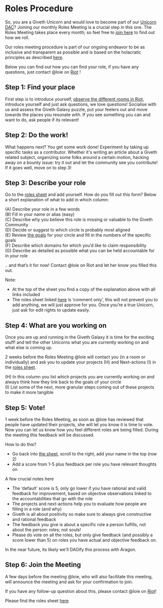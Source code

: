 # Roles Procedure

So, you are a Giveth Unicorn and would love to become part of our [Unicorn DAC](https://wiki.giveth.io/dac/Unicorn-DAC/)? Joining our monthly Roles Meeting is a crucial step in this one. The Roles Meeting takes place every month; so feel free to [join here](https://riot.im/app/#/room/#giveth-governance:matrix.org) to find out how we roll. 


Our roles meeting procedure is part of our ongoing endeavor to be as inclusive and transparent as possible and is based on the holacratic principles as described [here](https://blog.holacracy.org/writing-roles-accountabilities-in-holacracy-eb9d83e363bf).


Below you can find out how you can find your role, if you have any questions, just contact @loie on [Riot](http://join.giveth.io) !


## Step 1: Find your place

First step is to introduce yourself, [observe the different rooms in Riot](http://join.giveth.io), introduce yourself and just ask questions, we love questions! Socialise with us and assess the Giveth Galaxy puzzle, put your feelers out and move towards the places you resonate with. If you see something you can and want to do, ask people if its relevant!  

## Step 2: Do the work!

What happens next? You get some work done! Experiment by taking up specific tasks as a contributor. Whether it's writing an article about a Giveth related subject, organizing some folks around a certain motion, hacking away on a bounty issue: try it out and let the community see you contribute! If it goes well, move on to step 3!

## Step 3: Describe your role

Go to the [roles sheet](https://docs.google.com/spreadsheets/d/10yFmRviEoeUCg8GfWizHBtkFqU9kgm_OhmIj9Lt-ONU/edit?usp=sharing) and add yourself.
How do you fill out this form? Below a short explanation of what to add in which column:

(A) Describe your role in a few words <br>
(B) Fill in your name or alias (easy) <br>
(C) Describe why you believe this role is missing or valuable to the Giveth Community  <br>
(D) Decide or suggest to which circle is probably most aligned  <br>
(E) Review [the goals](https://docs.google.com/document/d/15bD4zWmNGseSehNMS2ZYVUcTGXKp3B-REFf8A-0B7Xs/edit?usp=sharing) for your circle and fill in the numbers of the specific goals  <br>
(F) Describe which domains for which you’d like to claim responsibility  <br>
(G) Describe as detailed as possible what you can be held accountable for in your role <br>


.. and that’s it for now! Contact @loie on Riot and let her know you filled this out.


Note:
- At the top of the sheet you find a copy of the explanation above with all links included
- The roles sheet linked [here](https://docs.google.com/spreadsheets/d/10yFmRviEoeUCg8GfWizHBtkFqU9kgm_OhmIj9Lt-ONU/edit?usp=sharing) is ‘comment only’, this will not prevent you to add anything, we will just approve for you. Once you’re a true Unicorn, just ask for edit rights to update easily.

## Step 4: What are you working on

Once you are up and running in the Giveth Galaxy it is time for the exciting stuff! and tell the other Unicorns what you are currently working on and what else is coming up.

2 weeks before the Roles Meeting @loie will contact you (in a room or individually) and ask you to update your projects (H) and Next-actions (I) in the [roles sheet](https://docs.google.com/spreadsheets/d/10yFmRviEoeUCg8GfWizHBtkFqU9kgm_OhmIj9Lt-ONU/edit?usp=sharing).

(H) In this column you list which projects you are currently working on and always think how they link back to the goals of your circle <br>
(I) List some of the next, more granular steps coming out of these projects to make it more tangible

## Step 5: Vote!

1 week before the Roles Meeting, as soon as @loie has reviewed that people have updated their projects, she will let you know it is time to vote. Now you can let us know how you feel different roles are being filled. During the meeting this feedback will be discussed.

How to do this?

- Go back into [the sheet](https://docs.google.com/spreadsheets/d/10yFmRviEoeUCg8GfWizHBtkFqU9kgm_OhmIj9Lt-ONU/edit?usp=sharing), scroll to the right, add your name in the top (row 2)
- Add a score from 1-5 plus feedback per role you have relevant thoughts on


A few crucial notes here

- The ‘default’ score is 5, only go lower if you have rational and valid feedback for improvement, based on objective observations linked to the accountabilities that go with the role
- The projects and next-actions help you to evaluate how people are filling in a role (and why)
- Giveth is all about positivity so make sure to always give constructive and rational feedback
- The feedback you give is about a specific role a person fulfills, not about the person: roles; not souls!
- Please do vote on all the roles, but only give feedback (and possibly a score lower than 5) on roles you have actual and objective feedback on.

In the near future, its likely we'll DAOify this process with Aragon.

## Step 6: Join the Meeting

A few days before the meeting @loie, who will also facilitate this meeting, will announce the meeting and ask for your confirmation to join.

If you have any follow-up question about this, please contact @loie on [Riot](http://join.giveth.io)!

Please find the roles sheet [here](https://docs.google.com/spreadsheets/d/e/2PACX-1vQh5zyZ8ga2xtovtYK-43jT_mIiK_tg1O6O599pbPEMaHopvmRpTzgECq8_YyKl-MzhgOQ7cf-N3STL/pubhtml?gid=1761564124&amp;single=true&amp;widget=true&amp;headers=false)
